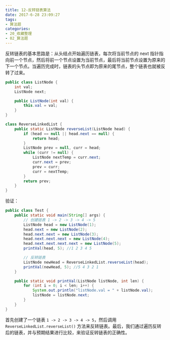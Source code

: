 ```yaml
---
title: 12-反转链表算法
date: 2017-6-28 23:09:27
tags:
- 算法题
categories: 
- 20_收藏整理
- 02_算法题
---
```


反转链表的基本思路是：从头结点开始遍历链表，每次将当前节点的 next 指针指向前一个节点，然后将前一个节点设置为当前节点，最后将当前节点设置为原来的下一个节点。当遍历完成时，链表的头节点即为原来的尾节点，整个链表也就被反转了过来。

```java
public class ListNode {
    int val;
    ListNode next;

    public ListNode(int val) {
        this.val = val;
    }
}

class ReverseLinkedList {
    public static ListNode reverseList(ListNode head) {
        if (head == null || head.next == null) {
            return head;
        }
        ListNode prev = null, curr = head;
        while (curr != null) {
            ListNode nextTemp = curr.next;
            curr.next = prev;
            prev = curr;
            curr = nextTemp;
        }
        return prev;
    }
}
```

验证：

```java
public class Test {
    public static void main(String[] args) {
        // 创建链表 1 -> 2 -> 3 -> 4 -> 5
        ListNode head = new ListNode(1);
        head.next = new ListNode(2);
        head.next.next = new ListNode(3);
        head.next.next.next = new ListNode(4);
        head.next.next.next.next = new ListNode(5);
        printVal(head, 5); //1 2 3 4 5

        // 反转链表
        ListNode newHead = ReverseLinkedList.reverseList(head);
        printVal(newHead, 5); //5 4 3 2 1
    }

    public static void printVal(ListNode listNode, int len) {
        for (int i = 0; i < len; i++) {
            System.out.println("listNode.val = " + listNode.val);
            listNode = listNode.next;
        }
    }
}
```

首先创建了一个链表 `1 -> 2 -> 3 -> 4 -> 5`，然后调用 `ReverseLinkedList.reverseList()` 方法来反转链表。最后，我们通过遍历反转后的链表，并与预期结果进行比较，来验证反转链表的正确性。